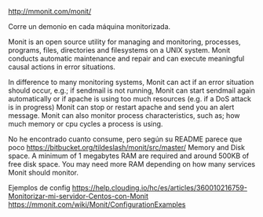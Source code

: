 http://mmonit.com/monit/

Corre un demonio en cada máquina monitorizada.

Monit is an open source utility for managing and monitoring, processes, programs, files, directories and filesystems on a UNIX system. Monit conducts automatic maintenance and repair and can execute meaningful causal actions in error situations.

In difference to many monitoring systems, Monit can act if an error situation should occur, e.g.; if sendmail is not running, Monit can start sendmail again automatically or if apache is using too much resources (e.g. if a DoS attack is in progress) Monit can stop or restart apache and send you an alert message. Monit can also monitor process characteristics, such as; how much memory or cpu cycles a process is using.


No he encontrado cuanto consume, pero según su README parece que poco
https://bitbucket.org/tildeslash/monit/src/master/
Memory and Disk space. A minimum of 1 megabytes RAM are required and around 500KB of free disk space. You may need more RAM depending on how many services Monit should monitor.


Ejemplos de config
https://help.clouding.io/hc/es/articles/360010216759-Monitorizar-mi-servidor-Centos-con-Monit
https://mmonit.com/wiki/Monit/ConfigurationExamples
